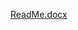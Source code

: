 
[ReadMe.docx](https://github.com/SagarGyawali-glitch/Project-3550-Cybersecurity-35/files/14968757/ReadMe.docx)
